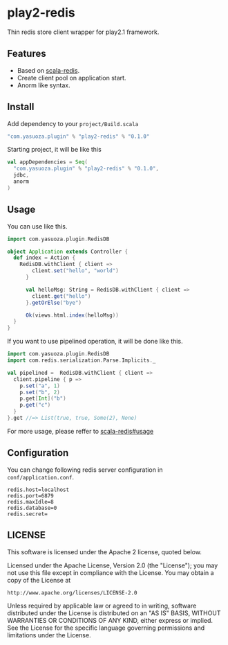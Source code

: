 # play2-redis

Thin redis store client wrapper for play2.1 framework.

## Features

* Based on [scala-redis](https://github.com/debasishg/scala-redis/).
* Create client pool on application start.
* Anorm like syntax.

## Install

Add dependency to your `project/Build.scala`

```scala
"com.yasuoza.plugin" % "play2-redis" % "0.1.0"
```

Starting project, it will be like this

```scala
val appDependencies = Seq(
  "com.yasuoza.plugin" % "play2-redis" % "0.1.0",
  jdbc,
  anorm
)
```

## Usage

You can use like this.

```scala
import com.yasuoza.plugin.RedisDB

object Application extends Controller {
  def index = Action {
    RedisDB.withClient { client =>
        client.set("hello", "world")
      }

      val helloMsg: String = RedisDB.withClient { client =>
        client.get("hello")
      }.getOrElse("bye")

      Ok(views.html.index(helloMsg))
  }
}
```

If you want to use pipelined operation, it will be done like this.

```scala
import com.yasuoza.plugin.RedisDB
import com.redis.serialization.Parse.Implicits._

val pipelined =  RedisDB.withClient { client =>
  client.pipeline { p =>
    p.set("a", 1)
    p.set("b", 2)
    p.get[Int]("b")
    p.get("c")
  }
}.get //=> List(true, true, Some(2), None)
```

For more usage, please reffer to [scala-redis#usage](https://github.com/debasishg/scala-redis/#usage)


## Configuration

You can change following redis server configuration in `conf/application.conf`.

```text
redis.host=localhost
redis.port=6879
redis.maxIdle=8
redis.database=0
redis.secret=
```

## LICENSE
This software is licensed under the Apache 2 license, quoted below.

Licensed under the Apache License, Version 2.0 (the "License"); you may not use this file except in compliance with the License. You may obtain a copy of the License at


    http://www.apache.org/licenses/LICENSE-2.0

Unless required by applicable law or agreed to in writing, software distributed under the License is distributed on an "AS IS" BASIS, WITHOUT WARRANTIES OR CONDITIONS OF ANY KIND, either express or implied. See the License for the specific language governing permissions and limitations under the License.
